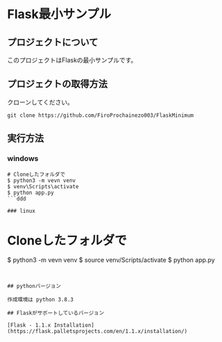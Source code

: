 # Flask最小サンプル

## プロジェクトについて

このプロジェクトはFlaskの最小サンプルです。

## プロジェクトの取得方法

クローンしてください。
```
git clone https://github.com/FiroProchainezo003/FlaskMinimum
```

## 実行方法


### windows
```
# Cloneしたフォルダで
$ python3 -m vevn venv
$ venv\Scripts\activate
$ python app.py
```ddd

### linux
```
# Cloneしたフォルダで
$ python3 -m vevn venv
$ source venv/Scripts/activate
$ python app.py
```


## pythonバージョン

作成環境は python 3.8.3

## Flaskがサポートしているバージョン

[Flask - 1.1.x Installation](https://flask.palletsprojects.com/en/1.1.x/installation/)





